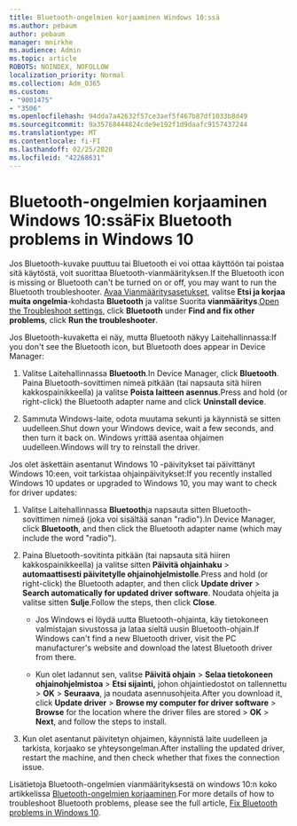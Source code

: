 ```yaml
---
title: Bluetooth-ongelmien korjaaminen Windows 10:ssä
ms.author: pebaum
author: pebaum
manager: mnirkhe
ms.audience: Admin
ms.topic: article
ROBOTS: NOINDEX, NOFOLLOW
localization_priority: Normal
ms.collection: Adm_O365
ms.custom:
- "9001475"
- "3506"
ms.openlocfilehash: 94dda7a42632f57ce3aef5f467b87df1033b8d49
ms.sourcegitcommit: 9a35768444824cde9e192f1d9daafc9157437244
ms.translationtype: MT
ms.contentlocale: fi-FI
ms.lasthandoff: 02/25/2020
ms.locfileid: "42268631"
---
```

# <a name="fix-bluetooth-problems-in-windows-10"></a><span data-ttu-id="90bd0-102">Bluetooth-ongelmien korjaaminen Windows 10:ssä</span><span class="sxs-lookup"><span data-stu-id="90bd0-102">Fix Bluetooth problems in Windows 10</span></span>

<span data-ttu-id="90bd0-103">Jos Bluetooth-kuvake puuttuu tai Bluetooth ei voi ottaa käyttöön tai poistaa sitä käytöstä, voit suorittaa Bluetooth-vianmäärityksen.</span><span class="sxs-lookup"><span data-stu-id="90bd0-103">If the Bluetooth icon is missing or Bluetooth can't be turned on or off, you may want to run the Bluetooth troubleshooter.</span></span> <span data-ttu-id="90bd0-104">[Avaa Vianmääritysasetukset](ms-settings:troubleshoot), valitse **Etsi ja korjaa muita ongelmia**-kohdasta **Bluetooth** ja valitse Suorita **vianmääritys**.</span><span class="sxs-lookup"><span data-stu-id="90bd0-104">[Open the Troubleshoot settings](ms-settings:troubleshoot), click **Bluetooth** under **Find and fix other problems**, click **Run the troubleshooter**.</span></span>

<span data-ttu-id="90bd0-105">Jos Bluetooth-kuvaketta ei näy, mutta Bluetooth näkyy Laitehallinnassa:</span><span class="sxs-lookup"><span data-stu-id="90bd0-105">If you don't see the Bluetooth icon, but Bluetooth does appear in Device Manager:</span></span>

1. <span data-ttu-id="90bd0-106">Valitse Laitehallinnassa **Bluetooth**.</span><span class="sxs-lookup"><span data-stu-id="90bd0-106">In Device Manager, click **Bluetooth**.</span></span> <span data-ttu-id="90bd0-107">Paina Bluetooth-sovittimen nimeä pitkään (tai napsauta sitä hiiren kakkospainikkeella) ja valitse **Poista laitteen asennus**.</span><span class="sxs-lookup"><span data-stu-id="90bd0-107">Press and hold (or right-click) the Bluetooth adapter name and click **Uninstall device**.</span></span>

2. <span data-ttu-id="90bd0-108">Sammuta Windows-laite, odota muutama sekunti ja käynnistä se sitten uudelleen.</span><span class="sxs-lookup"><span data-stu-id="90bd0-108">Shut down your Windows device, wait a few seconds, and then turn it back on.</span></span> <span data-ttu-id="90bd0-109">Windows yrittää asentaa ohjaimen uudelleen.</span><span class="sxs-lookup"><span data-stu-id="90bd0-109">Windows will try to reinstall the driver.</span></span>

<span data-ttu-id="90bd0-110">Jos olet äskettäin asentanut Windows 10 -päivitykset tai päivittänyt Windows 10:een, voit tarkistaa ohjainpäivitykset:</span><span class="sxs-lookup"><span data-stu-id="90bd0-110">If you recently installed Windows 10 updates or upgraded to Windows 10, you may want to check for driver updates:</span></span>

1. <span data-ttu-id="90bd0-111">Valitse Laitehallinnassa **Bluetooth**ja napsauta sitten Bluetooth-sovittimen nimeä (joka voi sisältää sanan "radio").</span><span class="sxs-lookup"><span data-stu-id="90bd0-111">In Device Manager, click **Bluetooth**, and then click the Bluetooth adapter name (which may include the word "radio").</span></span>

2. <span data-ttu-id="90bd0-112">Paina Bluetooth-sovitinta pitkään (tai napsauta sitä hiiren kakkospainikkeella) ja valitse sitten **Päivitä ohjainhaku** > **automaattisesti päivitetylle ohjainohjelmistolle**.</span><span class="sxs-lookup"><span data-stu-id="90bd0-112">Press and hold (or right-click) the Bluetooth adapter, and then click **Update driver** > **Search automatically for updated driver software**.</span></span> <span data-ttu-id="90bd0-113">Noudata ohjeita ja valitse sitten **Sulje**.</span><span class="sxs-lookup"><span data-stu-id="90bd0-113">Follow the steps, then click **Close**.</span></span>

      - <span data-ttu-id="90bd0-114">Jos Windows ei löydä uutta Bluetooth-ohjainta, käy tietokoneen valmistajan sivustossa ja lataa sieltä uusin Bluetooth-ohjain.</span><span class="sxs-lookup"><span data-stu-id="90bd0-114">If Windows can't find a new Bluetooth driver, visit the PC manufacturer's website and download the latest Bluetooth driver from there.</span></span>

    - <span data-ttu-id="90bd0-115">Kun olet ladannut sen, valitse **Päivitä ohjain** > **Selaa tietokoneen ohjainohjelmistoa** > **Etsi sijainti,** johon ohjaintiedostot on tallennettu > **OK** > **Seuraava**, ja noudata asennusohjeita.</span><span class="sxs-lookup"><span data-stu-id="90bd0-115">After you download it, click **Update driver** > **Browse my computer for driver software** > **Browse** for the location where the driver files are stored > **OK** > **Next**, and follow the steps to install.</span></span>

3. <span data-ttu-id="90bd0-116">Kun olet asentanut päivitetyn ohjaimen, käynnistä laite uudelleen ja tarkista, korjaako se yhteysongelman.</span><span class="sxs-lookup"><span data-stu-id="90bd0-116">After installing the updated driver, restart the machine, and then check whether that fixes the connection issue.</span></span>

<span data-ttu-id="90bd0-117">Lisätietoja Bluetooth-ongelmien vianmäärityksestä on windows 10:n koko artikkelissa [Bluetooth-ongelmien korjaaminen](https://support.microsoft.com/help/14169/windows-10-fix-bluetooth-problems).</span><span class="sxs-lookup"><span data-stu-id="90bd0-117">For more details of how to troubleshoot Bluetooth problems, please see the full article, [Fix Bluetooth problems in Windows 10](https://support.microsoft.com/help/14169/windows-10-fix-bluetooth-problems).</span></span>
